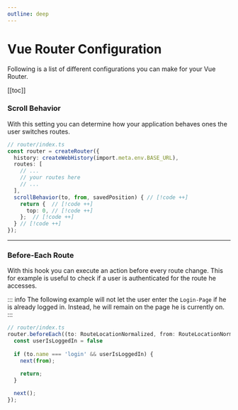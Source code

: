 ```yaml
---
outline: deep
---
```


# Vue Router Configuration

Following is a list of different configurations you can make for your Vue Router.

[[toc]]

### Scroll Behavior

With this setting you can determine how your application behaves ones the user switches routes.

```typescript
// router/index.ts
const router = createRouter({
  history: createWebHistory(import.meta.env.BASE_URL),
  routes: [
    // ...
    // your routes here
    // ...
  ],
  scrollBehavior(to, from, savedPosition) { // [!code ++]
    return {  // [!code ++]
      top: 0, // [!code ++]
    };  // [!code ++]
  } // [!code ++]
});
```

___

### Before-Each Route

With this hook you can execute an action before every route change. This for example is useful to check if a
user is authenticated for the route he accesses.

::: info
The following example will not let the user enter the `Login-Page` if he is already logged in. Instead, he
will remain on the page he is currently on.
:::

```typescript
// router/index.ts
router.beforeEach((to: RouteLocationNormalized, from: RouteLocationNormalized, next: NavigationGuardNext) => {
  const userIsLoggedIn = false
  
  if (to.name === 'login' && userIsLoggedIn) {
    next(from);

    return;
  }
  
  next();
});
```
